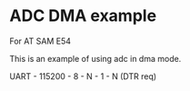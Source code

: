 # ADC DMA example
For AT SAM E54 

This is an example of using adc in dma mode.

UART - 115200 - 8 - N - 1 - N (DTR req)
